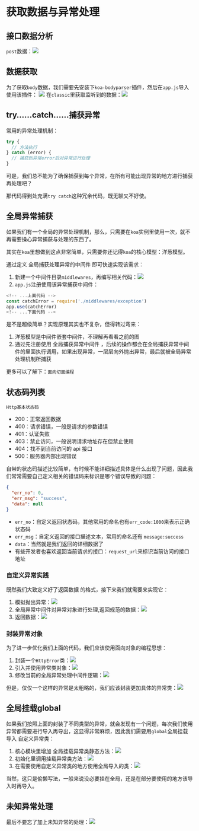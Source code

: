 # 获取数据与异常处理

## 接口数据分析

`post`数据：![](https://gitee.com/huanshenga/myimg/raw/master/PicGo/20201002112909.png)

## 数据获取

为了获取`body`数据，我们需要先安装下`koa-bodyparser`插件，然后在`app.js`导入使用该插件：
![](https://gitee.com/huanshenga/myimg/raw/master/PicGo/20201002114315.png)
在`classic`里获取监听到的数据：![](https://gitee.com/huanshenga/myimg/raw/master/PicGo/20201002113418.png)

## try……catch……捕获异常

常用的异常处理机制：

```js
try {
  // 方法执行
} catch (error) {
  // 捕获到异常error后对异常进行处理
}
```

可是，我们总不能为了确保捕获到每个异常，在所有可能出现异常的地方进行捕获再处理吧？

那代码得到处充满`try catch`这种冗余代码，既无聊又不好使。

## 全局异常捕获

如果我们有一个全局的异常处理机制，那么，只需要在`koa`实例里使用一次，就不再需要操心异常捕获与处理的东西了。

其实在`koa`里想做到这点非常简单，只需要你还记得`koa`的核心模型：洋葱模型。

通过定义 全局捕获处理异常的中间件 即可快速实现该需求：

1. 新建一个中间件目录`middlewares`，再编写相关代码：![](https://gitee.com/huanshenga/myimg/raw/master/PicGo/20201002165636.png)
2. `app.js`注册使用该异常捕获中间件：

```js
<!-- ...上面代码 -->
const catchError = require('./middlewares/exception')
app.use(catchError)
<!-- ...下面代码 -->
```

是不是超级简单？实现原理其实也不复杂，但得转过弯来：

1. 洋葱模型是中间件嵌套中间件，不理解再看看之前的图
2. 通过先注册使用 全局捕获异常中间件 ，后续的操作都会在全局捕获异常中间件的里面执行调用，如果出现异常，一层层向外抛出异常，最后就被全局异常处理机制所捕获

更多可以了解下：`面向切面编程`

## 状态码列表

`Http基本状态码`

- 200：正常返回数据
- 400：请求错误，一般是请求的参数错误
- 401：认证失败
- 403：禁止访问，一般说明请求地址存在但禁止使用
- 404：找不到当前访问的 api 接口
- 500：服务器内部出现错误

自带的状态码描述比较简单，有时候不能详细描述具体是什么出现了问题，因此我们常常需要自己定义相关的错误码来标识是哪个错误导致的问题：

```json
{
  "err_no": 0,
  "err_msg": "success",
  "data": null
}
```
* `err_no`：自定义返回状态码，其他常用的命名也有`err_code:1000`来表示正确状态码
* `err_msg`：自定义返回的接口描述文本，常用的命名还有 `message:success`
* `data`：当然就是我们返回的详细数据了
* 有些开发者也喜欢返回当前请求的接口：`request_url`来标识当前访问的接口地址
### 自定义异常实践
既然我们大致定义好了返回数据 的格式，接下来我们就需要来实现它：
1. 模拟抛出异常：![](https://gitee.com/huanshenga/myimg/raw/master/PicGo/20201002182139.png)
2. 全局异常中间件对异常对象进行处理,返回规范的数据：![](https://gitee.com/huanshenga/myimg/raw/master/PicGo/20201002181947.png)
3. 返回数据：![](https://gitee.com/huanshenga/myimg/raw/master/PicGo/20201002182257.png)

### 封装异常对象
为了进一步优化我们上面的代码，我们应该使用面向对象的编程思想：
1. 封装一个`HttpError`类：![](https://gitee.com/huanshenga/myimg/raw/master/PicGo/20201003111603.png)
2. 引入并使用异常类对象：![](https://gitee.com/huanshenga/myimg/raw/master/PicGo/20201003111054.png)
3. 修改当前的全局异常处理中间件逻辑：![](https://gitee.com/huanshenga/myimg/raw/master/PicGo/20201003111427.png)

但是，仅仅一个这样的异常是太粗略的，我们应该封装更加具体的异常类：![](https://gitee.com/huanshenga/myimg/raw/master/PicGo/20201003112017.png)

## 全局挂载global
如果我们按照上面的封装了不同类型的异常，就会发现有一个问题，每次我们使用异常都需要进行导入再导出，这显得非常麻烦，因此我们需要用`global`全局挂载导入 自定义异常类：

1. 核心模块里增加 全局挂载异常类静态方法：![](https://gitee.com/huanshenga/myimg/raw/master/PicGo/20201003113406.png)
2. 初始化里调用挂载异常类方法：![](https://gitee.com/huanshenga/myimg/raw/master/PicGo/20201003112716.png)
3. 在需要使用自定义异常类的地方使用全局导入的类：![](https://gitee.com/huanshenga/myimg/raw/master/PicGo/20201003112410.png)

当然，这只是偷懒写法，一般来说没必要挂在全局，还是在部分要使用的地方该导入时再导入。

## 未知异常处理
最后不要忘了加上未知异常的处理：![](https://gitee.com/huanshenga/myimg/raw/master/PicGo/20201003113758.png)